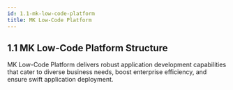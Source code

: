 ```yaml
---
id: 1.1-mk-low-code-platform
title: MK Low-Code Platform
---
```




## 1.1 MK Low-Code Platform Structure

MK Low-Code Platform delivers robust application development capabilities that cater to diverse business needs, boost enterprise efficiency, and ensure swift application deployment.





